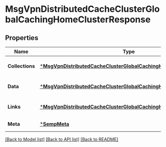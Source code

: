 # MsgVpnDistributedCacheClusterGlobalCachingHomeClusterResponse

## Properties
Name | Type | Description | Notes
------------ | ------------- | ------------- | -------------
**Collections** | [***MsgVpnDistributedCacheClusterGlobalCachingHomeClusterCollections**](MsgVpnDistributedCacheClusterGlobalCachingHomeClusterCollections.md) |  | [optional] [default to null]
**Data** | [***MsgVpnDistributedCacheClusterGlobalCachingHomeCluster**](MsgVpnDistributedCacheClusterGlobalCachingHomeCluster.md) |  | [optional] [default to null]
**Links** | [***MsgVpnDistributedCacheClusterGlobalCachingHomeClusterLinks**](MsgVpnDistributedCacheClusterGlobalCachingHomeClusterLinks.md) |  | [optional] [default to null]
**Meta** | [***SempMeta**](SempMeta.md) |  | [default to null]

[[Back to Model list]](../README.md#documentation-for-models) [[Back to API list]](../README.md#documentation-for-api-endpoints) [[Back to README]](../README.md)

